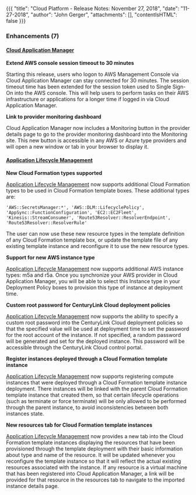 {{{
"title": "Cloud Platform - Release Notes: November 27, 2018",
"date": "11-27-2018",
"author": "John Gerger",
"attachments": [],
"contentIsHTML": false
}}}

### Enhancements (7)

#### [Cloud Application Manager](https://www.ctl.io/cloud-application-manager/)

**Extend AWS console session timeout to 30 minutes**

Starting this release, users who logon to AWS Management Console via Cloud Application Manager can stay connected for 30 minutes. The session timeout time has been extended for the session token used to Single Sign-On into the AWS console. This will help users to perform tasks on their AWS infrastructure or applications for a longer time if logged in via Cloud Application Manager.

**Link to provider monitoring dashboard**

Cloud Application Manager now includes a Monitoring button in the provider details page to go to the provider monitoring dashboard into the Monitoring site. This new button is accessible in any AWS or Azure type providers and will open a new window or tab in your browser to display it.

#### [Application Lifecycle Management](https://www.ctl.io/cloud-application-manager/application-lifecycle-management/)

**New Cloud Formation types supported**

[Application Lifecycle Management](https://www.ctl.io/cloud-application-manager/application-lifecycle-management/) now supports additional Cloud Formation types to be used in Cloud Formation template boxes. These additional types are:

``'AWS::SecretsManager:*', 'AWS::DLM::LifecyclePolicy', 'AppSync::FunctionConfiguration', 'EC2::EC2Fleet', 'Kinesis::StreamConsumer', 'Route53Resolver::ResolverEndpoint', 'Route53Resolver::ResolverRule'``

The user can now use these new resource types in the template definition of any Cloud Formation template box, or update the template file of any existing template instance and reconfigure it to use the new resource types.

**Support for new AWS instance type**

[Application Lifecycle Management](https://www.ctl.io/cloud-application-manager/application-lifecycle-management/) now supports additional AWS instance types: m5a and r5a. Once you synchronize your AWS provider in Cloud Application Manager, you will be able to select this Instance type in your Deployment Policy boxes to provision this type of instance at deployment time.

**Custom root password for CenturyLink Cloud deployment policies**

[Application Lifecycle Management](https://www.ctl.io/cloud-application-manager/application-lifecycle-management/) now supports the ability to specify a custom root password into the CenturyLink Cloud deployment policies so that the specified value will be used at deployment time to set the password for the root account of the instance. If not specified, a random password will be generated and set for the deployed instance. This password will be accessible through the CenturyLink Cloud control portal.

**Register instances deployed through a Cloud Formation template instance**

[Application Lifecycle Management](https://www.ctl.io/cloud-application-manager/application-lifecycle-management/) now supports registering compute instances that were deployed through a Cloud Formation template instance deployment. There instances will be linked with the parent Cloud Formation template instance that created them, so that certain lifecycle operations (such as terminate or force terminate) will be only allowed to be performed through the parent instance, to avoid inconsistencies between both instances state.

**New resources tab for Cloud Formation template instances**

[Application Lifecycle Management](https://www.ctl.io/cloud-application-manager/application-lifecycle-management/) now provides a new tab into the Cloud Formation template instances displaying the resources that have been provisioned through the template deployment with their basic information about type and name of the resource. It will be updated whenever you reconfigure the template instance so that it will reflect the actual existing resources associated with the instance. If any resource is a virtual machine that has been registered into Cloud Application Manager, a link will be provided for that resource in the resources tab to navigate to the imported instance details page.
